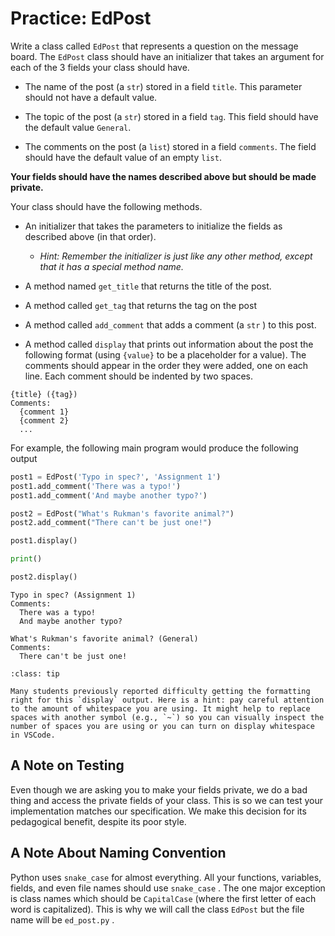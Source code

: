 # Practice: EdPost

Write a class called `EdPost` that represents a question on the message board. The `EdPost` class should have an initializer that takes an argument for each of the 3 fields your class should have.

- The name of the post (a `str`) stored in a field `title`. This parameter should not have a default value.

- The topic of the post (a `str`) stored in a field `tag`. This field should have the default value `General`.

- The comments on the post (a `list`) stored in a field `comments`. The field should have the default value of an empty `list`.

**Your fields should have the names described above but should be made private.**

Your class should have the following methods.

- An initializer that takes the parameters to initialize the fields as described above (in that order).

  - _Hint: Remember the initializer is just like any other method, except that it has a special method name._

- A method named `get_title` that returns the title of the post.

- A method called `get_tag` that returns the tag on the post

- A method called `add_comment` that adds a comment (a `str` ) to this post.

- A method called `display` that prints out information about the post the following format (using `{value}` to be a placeholder for a value). The comments should appear in the order they were added, one on each line. Each comment should be indented by two spaces.

```text
{title} ({tag})
Comments:
  {comment 1}
  {comment 2}
  ...
```

For example, the following main program would produce the following output

```python
post1 = EdPost('Typo in spec?', 'Assignment 1')
post1.add_comment('There was a typo!')
post1.add_comment('And maybe another typo?')

post2 = EdPost("What's Rukman's favorite animal?")
post2.add_comment("There can't be just one!")

post1.display()

print()

post2.display()
```

```text
Typo in spec? (Assignment 1)
Comments:
  There was a typo!
  And maybe another typo?

What's Rukman's favorite animal? (General)
Comments:
  There can't be just one!

```

```{admonition} Tip
:class: tip

Many students previously reported difficulty getting the formatting right for this `display` output. Here is a hint: pay careful attention to the amount of whitespace you are using. It might help to replace spaces with another symbol (e.g., `~`) so you can visually inspect the number of spaces you are using or you can turn on display whitespace in VSCode.

```

## A Note on Testing

Even though we are asking you to make your fields private, we do a bad thing and access the private fields of your class. This is so we can test your implementation matches our specification. We make this decision for its pedagogical benefit, despite its poor style.

## A Note About Naming Convention

Python uses `snake_case` for almost everything. All your functions, variables, fields, and even file names should use `snake_case` . The one major exception is class names which should be `CapitalCase` (where the first letter of each word is capitalized). This is why we will call the class `EdPost` but the file name will be `ed_post.py` .